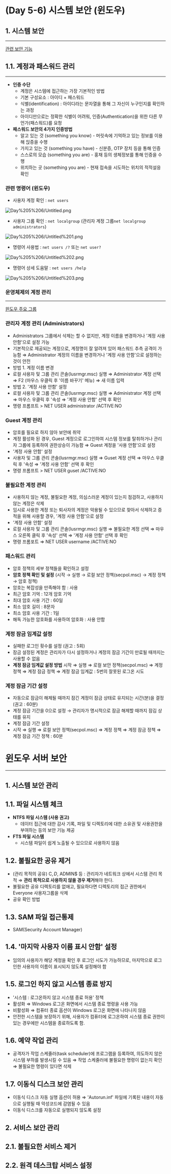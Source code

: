# (Day 5-6) 시스템 보안 (윈도우)

## 1. 시스템 보안

---

[관련 보안 기능](https://www.notion.so/0e835259796144de830ebdda07229974)

## 1.1. 계정과 패스워드 관리

---

- **인증 수단**
    - 계정은 시스템에 접근하는 가장 기본적인 방법
    - 기본 구성요소 : 아이디 + 패스워드
    - 식별(identification) : 아이디라는 문자열을 통해 그 자신이 누구인지를 확인하는 과정
    - 아이디만으로는 정확한 식별이 어려워, 인증(Authentication)을 위한 다른 무언가(패스워드)를 요청
- **패스워드 보안의 4가지 인증방법**
    - 알고 있는 것 (something you know) - 머릿속에 기억하고 있는 정보를 이용해 읹증을 수행
    - 가지고 있는 것 (something you have) - 신분증, OTP 장치 등을 통해 인증
    - 스스로의 모습 (something you are) - 홍채 등의 생체정보를 통해 인증을 수행
    - 위치하는 곳 (something you are) - 현재 접속을 시도하는 위치의 적적설응 확인

### 관련 명령어 (윈도우)

- 사용자 계정 확인 : `net users`

![Day%205%206/Untitled.png](Day%205%206/Untitled.png)

- 사용자 그룹 확인 : `net localgroup` (관리자 계정 그룹`net localgroup administrators`)

![Day%205%206/Untitled%201.png](Day%205%206/Untitled%201.png)

- 명령어 사용법 : `net users /?` 또는 `net user?`

![Day%205%206/Untitled%202.png](Day%205%206/Untitled%202.png)

- 명령어 상세 도움말 : `net users /help`

![Day%205%206/Untitled%203.png](Day%205%206/Untitled%203.png)

### 운영체제의 계정 관리

---

[윈도우 주요 그룹](https://www.notion.so/2daab448de50447da3d7e2bf392ecb51)

### 관리자 계정 관리 (Administrators)

- Administrators 그룹에서 삭제는 할 수 없지만, 계정 이름을 변경하거나 '계정 사용 안함'으로 설정 가능
- 기본적으로 제공되는 계정으로, 계정명이 잘 알려져 있어 패스워드 추측 공격이 가능함
⇒ Administrator 계정의 이름을 변경하거나 '계정 사용 안함'으로 설정하는 것이 안전
- 방법 1. 계정 이름 변경
- 로컬 사용자 및 그룹 관리 콘솔(lusrmgr.msc) 실행 ⇒ Administrator 계정 선택 ⇒ F2 (마우스 우클릭 후 '이름 바꾸기' 메뉴) ⇒ 새 이름 입력
- 방법 2. '계정 사용 안함' 설정
- 로컬 사용자 및 그룹 관리 콘솔(lusrmgr.msc) 실행 ⇒ Administrator 계정 선택 ⇒ 마우스 우클릭 후 '속성 ⇒ '계정 사용 안함' 선택 후 확인
- 명령 프롬프트 > NET USER administrator /ACTIVE:NO

### Guest 계정 관리

- 암호를 필요로 하지 않아 보안에 취약
- 계정 활성화 된 경우, Guest 계정으로 로그인하여 시스템 정보를 탈취하거나 관리자 그룹에 등록하여 권한상승이 가능함 
⇒ Guest 계정을 '사용 안함'으로 설정
- '계정 사용 안함' 설정
- 사용자 및 그룹 관리 콘솔(lusrmgr.msc) 실행 ⇒ Guset 계정 선택 ⇒ 마우스 우클릭 후 '속성 ⇒ '계정 사용 안함' 선택 후 확인
- 명령 프롬프트 > NET USER guset /ACTIVE:NO

### 불필요한 계정 관리

- 사용하지 않는 계정, 불필요한 계정, 의심스러운 계정이 있는지 점검하고, 사용하지 않는 계정은 삭제
- 임시로 사용한 계정 또는 퇴사자의 계정은 악용될 수 있으므로 찾아서 삭제하고 증적을 위해 사용할 경우, '계정 사용 안함'으로 설정
- '계정 사용 안함' 설정
- 로컬 사용자 및 그룹 관리 콘솔(lusrmgr.msc) 실행 ⇒ 불필요한 계정 선택 ⇒ 마우스 오른쪽 클릭 후 '속성' 선택 ⇒ '계정 사용 안함' 선택 후 확인
- 명령 프롬포트 ⇒ NET USER username /ACTIVE:NO

### 패스워드 관리

- 암호 정책의 세부 정책들을 확인하고 설정
- **암호 정책 확인 및 설정** (시작 → 실행 → 로컬 보안 정책(secpol.msc) → 계정 정책 → 암호 정책)
- 암호는 복잡성을 만족해야 함 : 사용
- 최근 암호 기억 : 12개 암호 기억
- 최대 암호 사용 기간 : 60일
- 최소 암호 길이 : 8문자
- 최소 암호 사용 기간 : 1일
- 해독 가능한 암호화를 사용하여 암호화 : 사용 안함

### 계정 잠금 임계값 설정

- 실패한 로그인 횟수를 설정 (권고 : 5회)
- 잠금 설정된 계정은 관리자가 다시 설정하거나 계정의 잠금 기간이 만료될 때까지는 사용할 수 없음
- **계정 잠금 임계값 설정 방법**
시작 ⇒ 실행 ⇒ 로컬 보안 정책(secpol.msc) ⇒ 계정 정책 ⇒ 계정 잠금 정책 ⇒ 계정 잠금 임계값 : 5번의 잘못된 로그온 시도

### 계정 잠금 기간 설정

- 자동으로 잠금이 해제될 때까지 잠긴 계정이 잠금 상태로 유지되는 시간(분)을 결정 (권고 : 60분)
- 계정 잠금 기간을 0으로 설정 → 관리자가 명시적으로 잠금 해제할 때까지 잠김 상태를 유지
- 계정 잠금 기간 설정
- 시작 ⇒ 실행 ⇒ 로컬 보안 정책(secpol.msc) ⇒ 계정 정책 ⇒ 계정 잠금 정책 ⇒ 계정 잠금 기간 정책 : 60분

# 윈도우 서버 보안

---

## 1. 시스템 보안 관리

## 1.1. 파일 시스템 체크

- **NTFS 파일 시스템 (사용 권고)**
    - 데이터 접근에 대한 감사 기록, 파일 및 디렉토리에 대한 소유권 및 사용권한을 부여하는 등의 보안 기능 제공
- **FTS 파일 시스템**
    - 시스템 파일이 쉽게 노출될 수 있으므로 사용하지 않음

## 1.2. 불필요한 공유 제거

- (관리 목적의 공유) C$, D$, ADMIN$  등 : 관리자가 네트워크 상에서 시스템 관리 목적
⇒ **관리 목적으로 사용하지 않을 경우 제거**해야 한다.
- 불필요한 공유 디렉토리를 없애고, 필요하다면 디렉토리의 접근 권한에서 Everyone 사용자그룹을 삭제
- 공유 확인 방법

## 1.3. SAM 파일 접근통제

- SAM(Security Account Manager)

## 1.4. '마지막 사용자 이름 표시 안함' 설정

- 임의의 사용자가 해당 계정을 확인 후 로그인 시도가 가능하므로, 마지막으로 로그인한 사용자의 이름이 표시되지 않도록 설정해야 함

## 1.5. 로그인 하지 않고 시스템 종료 방지

- '시스템 : 로그온하지 않고 시스템 종료 허용' 정책
- 활성화 ⇒ Windows 로그온 화면에서 시스템 종료 명령을 사용 가능
- 비활성화 ⇒ 컴퓨터 종료 옵션이 Windows 로그온 화면에 나타나지 않음
- 안전한 시스템을 보장하기 위해, 사용자가 컴퓨터에 로그온하여 시스템 종료 권한이 있는 경우에만 시스템을 종료하도록 함.

## 1.6. 예약 작업 관리

- 공격자가 작업 스케줄러(task scheduler)에 프로그램을 등록하여, 의도하지 않은 시스템 부하를 발생시킬 수 있음
⇒ 작업 스케줄러에 불필요한 명령이 없는지 확인
⇒ 불필요한 명령이 있다면 삭제

## 1.7. 이동식 디스크 보안 관리

- 이동식 디스크 자동 실행 옵션이 허용
⇒ 'Autorun.inf' 파일에 기록된 내용이 자동으로 실행될 때 악성코드에 감염될 수 있음
- 이동식 디스크를 자동으로 실행되지 않도록 설정

## 2. 서비스 보안 관리

## 2.1. 불필요한 서비스 제거

## 2.2. 원격 데스크탑 서비스 설정